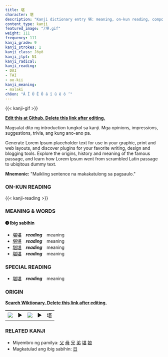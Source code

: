 ```yaml
---
title: 堪
character: 堪
description: "Kanji dictionary entry 堪: meaning, on-kun reading, compounds, origin, related kanji"
content_type: kanji
featured_image: "/堪.gif"
weight: 111
frequency: 111
kanji_grade: 9
kanji_strokes: 1
kanji_class: Jōyō
kanji_jlpt: N1
kanji_radical: 
kanji_reading: 
- DAI
- TAI
- oo-kii
kanji_meaning:
- malaki
chōon: "Ā Ī Ū Ē Ō ā ī ū ē ō ’"
---
```

[//]: # (Don't edit the line below. Kanji animated GIF code is automatically generated.)
{{< kanji-gif >}}

[//]: # (Edit below this line.)

**[Edit this at Github. Delete this link after editing.](https://github.com/tim0g/tim/tree/main/content/kanji/堪/index.md)**

Magsulat dito ng introduction tungkol sa kanji. Mga opinions, impressions, suggestions, trivia, ang kung ano-ano pa.

Generate Lorem Ipsum placeholder text for use in your graphic, print and web layouts, and discover plugins for your favorite writing, design and blogging tools. Explore the origins, history and meaning of the famous passage, and learn how Lorem Ipsum went from scrambled Latin passage to ubiqitous dummy text.
 
**Mnemonic:** "Maikling sentence na makakatulong sa pagsaulo."

### ON-KUN READING

[//]: # (Don't edit the line below. ON-KUN READING code is automatically generated.)
{{< kanji-reading >}}

### MEANING & WORDS

#### ➊ **Ibig sabihin**
  - [堪](../堪)[堪](../堪)　***reading***　meaning
  - [堪](../堪)[堪](../堪)　***reading***　meaning
  - [堪](../堪)[堪](../堪)　***reading***　meaning
  - [堪](../堪)[堪](../堪)　***reading***　meaning

### SPECIAL READING
  - [堪](../堪)[堪](../堪)　***reading***　meaning

### ORIGIN

**[Search Wiktionary. Delete this link after editing.](https://wiktionary.org/wiki/堪)**
<table class="kanji-table"><tr><td>
<img src="60px-堪-bronze.svg.png">
</td><td>▶</td><td>
<img src="60px-堪-oracle.svg.png">
</td><td>▶</td>
<td class="kanji-origin">堪</td>
</tr></table>

### RELATED KANJI
- Miyembro ng pamilya: [父](../父) [母](../母) [兄](../兄) [弟](../弟) [堪](../堪) [娘](../娘)
- Magkatulad ang ibig sabihin: [日](../日)
